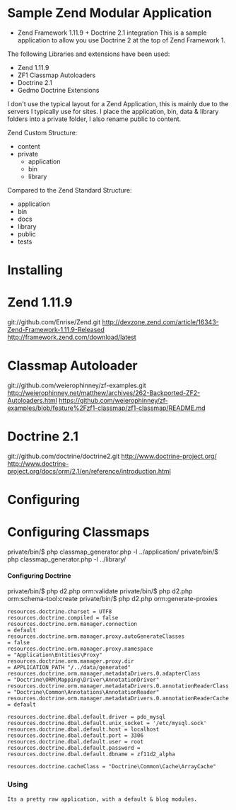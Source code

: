 # Sample Zend Modular Application

- Zend Framework 1.11.9 + Doctrine 2.1 integration
This is a sample application to allow you use Doctrine 2 at the top of Zend Framework 1.

The following Libraries and extensions have been used:

 +  Zend 1.11.9
 +  ZF1 Classmap Autoloaders
 +  Doctrine 2.1
 +  Gedmo Doctrine Extensions
 
I don't use the typical layout for a Zend Application, this is mainly due to the servers I typically use for sites. I place the application, bin, data & library folders into a private folder, I also rename public to content.

Zend Custom Structure:

 *  content
 *  private
	 +  application
	 +  bin
	 +  library

Compared to the Zend Standard Structure:

 *  application
 *  bin
 *  docs
 *  library
 *  public
 *  tests


# Installing

# Zend 1.11.9
git://github.com/Enrise/Zend.git
http://devzone.zend.com/article/16343-Zend-Framework-1.11.9-Released
http://framework.zend.com/download/latest

# Classmap Autoloader
git://github.com/weierophinney/zf-examples.git
http://weierophinney.net/matthew/archives/262-Backported-ZF2-Autoloaders.html
https://github.com/weierophinney/zf-examples/blob/feature%2Fzf1-classmap/zf1-classmap/README.md

# Doctrine 2.1
git://github.com/doctrine/doctrine2.git
http://www.doctrine-project.org/
http://www.doctrine-project.org/docs/orm/2.1/en/reference/introduction.html

# Configuring
# Configuring Classmaps
private/bin/$ php classmap_generator.php -l ../application/
private/bin/$ php classmap_generator.php -l ../library/

#### Configuring Doctrine
private/bin/$ php d2.php orm:validate
private/bin/$ php d2.php orm:schema-tool:create
private/bin/$ php d2.php orm:generate-proxies

	resources.doctrine.charset = UTF8
	resources.doctrine.compiled = false
	resources.doctrine.orm.manager.connection     							= default
	resources.doctrine.orm.manager.proxy.autoGenerateClasses 				= false
	resources.doctrine.orm.manager.proxy.namespace           				= "Application\Entities\Proxy"
	resources.doctrine.orm.manager.proxy.dir                 				= APPLICATION_PATH "/../data/generated"
	resources.doctrine.orm.manager.metadataDrivers.0.adapterClass          	= "Doctrine\ORM\Mapping\Driver\AnnotationDriver"
	resources.doctrine.orm.manager.metadataDrivers.0.annotationReaderClass 	= "Doctrine\Common\Annotations\AnnotationReader"
	resources.doctrine.orm.manager.metadataDrivers.0.annotationReaderCache 	= default

	resources.doctrine.dbal.default.driver = pdo_mysql
	resources.doctrine.dbal.default.unix_socket = '/etc/mysql.sock'
	resources.doctrine.dbal.default.host = localhost
	resources.doctrine.dbal.default.port = 3306
	resources.doctrine.dbal.default.user = root
	resources.doctrine.dbal.default.password = 
	resources.doctrine.dbal.default.dbname = zf11d2_alpha
	
	resources.doctrine.cacheClass = "Doctrine\Common\Cache\ArrayCache"

### Using
	Its a pretty raw application, with a default & blog modules.

